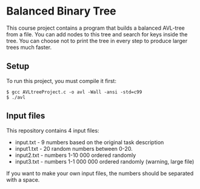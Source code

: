 # Balanced Binary Tree
This course project contains a program that builds a balanced AVL-tree from a file.
You can add nodes to this tree and search for keys inside the tree.
You can choose not to print the tree in every step to produce larger trees much faster.
## Setup
To run this project, you must compile it first:
```
$ gcc AVLtreeProject.c -o avl -Wall -ansi -std=c99
$ ./avl
```
## Input files
This repository contains 4 input files:
* input.txt - 9 numbers based on the original task description
* input1.txt - 20 random numbers between 0-20.
* input2.txt - numbers 1-10 000 ordered randomly
* input3.txt - numbers 1-1 000 000 ordered randomly (warning, large file)

If you want to make your own input files, the numbers should be separated with a space.
